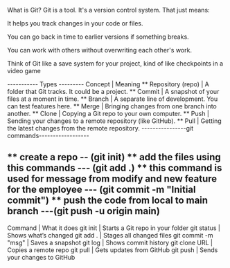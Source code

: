 What is Git?
Git is a tool. It's a version control system. That just means:

It helps you track changes in your code or files.

You can go back in time to earlier versions if something breaks.

You can work with others without overwriting each other's work.

Think of Git like a save system for your project, kind of like checkpoints in a video game

----------- Types ---------
Concept | Meaning
** Repository (repo) | A folder that Git tracks. It could be a project.
** Commit | A snapshot of your files at a moment in time.
** Branch | A separate line of development. You can test features here.
** Merge | Bringing changes from one branch into another.
** Clone | Copying a Git repo to your own computer.
** Push | Sending your changes to a remote repository (like GitHub).
** Pull | Getting the latest changes from the remote repository.
----------------git commands------------------

** create a repo -- (git init)
** add the files using this commands --- (git add .)
** this command is used for message from modify and new feature for the employee --- (git commit -m "Initial commit")
** push the code from local to main branch ---(git push -u origin main)
--------------------------------------------------------------------------
Command | What it does
git init | Starts a Git repo in your folder
git status | Shows what’s changed
git add . | Stages all changed files
git commit -m "msg" | Saves a snapshot
git log | Shows commit history
git clone URL | Copies a remote repo
git pull | Gets updates from GitHub
git push | Sends your changes to GitHub



